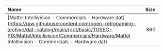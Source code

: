 |Name|Size|
|:---|---:|
|[Mattel Intellivision - Commercials - Hardware.dat](https://raw.githubusercontent.com/open-retrogaming-archive/dat-catalog/main/root/basic/TOSEC-PIX/Mattel/Intellivision/Commercials/Hardware/Mattel Intellivision - Commercials - Hardware.dat)|860|

